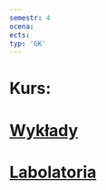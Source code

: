 ```yaml
---
semestr: 4
ocena: 
ects: 
typ: 'GK'
---
```


# Kurs:
# [Wykłady ](/Notatki/Semestr%204/Bazy%20danych%201/Wyk%C5%82ady/Wyk%C5%82ady.md)
# [Labolatoria ](/Notatki/Semestr%204/Bazy%20danych%201/Labolatoria/Labolatoria.md)
